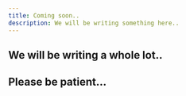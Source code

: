 ```yaml
---
title: Coming soon..
description: We will be writing something here.. 
---
```


We will be writing a whole lot.. 
---

## Please be patient... 

